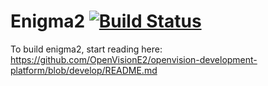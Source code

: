 Enigma2 [![Build Status](https://travis-ci.org/OpenVisionE2/enigma2-openvision.svg?branch=upcoming)](https://travis-ci.org/OpenVisionE2/enigma2-openvision)
=======
To build enigma2, start reading here: https://github.com/OpenVisionE2/openvision-development-platform/blob/develop/README.md
